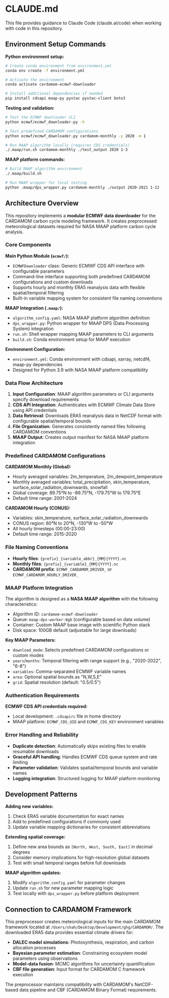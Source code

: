 # CLAUDE.md

This file provides guidance to Claude Code (claude.ai/code) when working with code in this repository.

## Environment Setup Commands

**Python environment setup:**
```bash
# Create conda environment from environment.yml
conda env create -f environment.yml

# Activate the environment
conda activate cardamom-ecmwf-downloader

# Install additional dependencies if needed
pip install cdsapi maap-py pystac pystac-client boto3
```

**Testing and validation:**
```bash
# Test the ECMWF downloader CLI
python ecmwf/ecmwf_downloader.py -h

# Test predefined CARDAMOM configurations
python ecmwf/ecmwf_downloader.py cardamom-monthly -y 2020 -m 1

# Run MAAP algorithm locally (requires CDS credentials)
./.maap/run.sh cardamom-monthly ./test_output 2020 1-3
```

**MAAP platform commands:**
```bash
# Build MAAP algorithm environment
./.maap/build.sh

# Run MAAP wrapper for local testing
python .maap/dps_wrapper.py cardamom-monthly ./output 2020-2021 1-12
```

## Architecture Overview

This repository implements a **modular ECMWF data downloader** for the CARDAMOM carbon cycle modeling framework. It creates preprocessed meteorological datasets required for NASA MAAP platform carbon cycle analysis.

### Core Components

**Main Python Module (`ecmwf/`):**
- `ECMWFDownloader` class: Generic ECMWF CDS API interface with configurable parameters
- Command-line interface supporting both predefined CARDAMOM configurations and custom downloads
- Supports hourly and monthly ERA5 reanalysis data with flexible spatial/temporal filtering
- Built-in variable mapping system for consistent file naming conventions

**MAAP Integration (`.maap/`):**
- `algorithm_config.yaml`: NASA MAAP platform algorithm definition
- `dps_wrapper.py`: Python wrapper for MAAP DPS (Data Processing System) integration
- `run.sh`: Shell wrapper mapping MAAP parameters to CLI arguments
- `build.sh`: Conda environment setup for MAAP execution

**Environment Configuration:**
- `environment.yml`: Conda environment with cdsapi, xarray, netcdf4, maap-py dependencies
- Designed for Python 3.9 with NASA MAAP platform compatibility

### Data Flow Architecture

1. **Input Configuration**: MAAP algorithm parameters or CLI arguments specify download requirements
2. **CDS API Integration**: Authenticates with ECMWF Climate Data Store using API credentials
3. **Data Retrieval**: Downloads ERA5 reanalysis data in NetCDF format with configurable spatial/temporal bounds
4. **File Organization**: Generates consistently named files following CARDAMOM conventions
5. **MAAP Output**: Creates output manifest for NASA MAAP platform integration

### Predefined CARDAMOM Configurations

**CARDAMOM Monthly (Global):**
- Hourly averaged variables: 2m_temperature, 2m_dewpoint_temperature
- Monthly averaged variables: total_precipitation, skin_temperature, surface_solar_radiation_downwards, snowfall
- Global coverage: 89.75°N to -89.75°N, -179.75°W to 179.75°E
- Default time range: 2001-2024

**CARDAMOM Hourly (CONUS):**
- Variables: skin_temperature, surface_solar_radiation_downwards
- CONUS region: 60°N to 20°N, -130°W to -50°W
- All hourly timesteps (00:00-23:00)
- Default time range: 2015-2020

### File Naming Conventions

- **Hourly files**: `{prefix}_{variable_abbr}_{MM}{YYYY}.nc`
- **Monthly files**: `{prefix}_{variable}_{MM}{YYYY}.nc`
- **CARDAMOM prefix**: `ECMWF_CARDAMOM_DRIVER_` or `ECMWF_CARDAMOM_HOURLY_DRIVER_`

### MAAP Platform Integration

The algorithm is designed as a **NASA MAAP algorithm** with the following characteristics:
- Algorithm ID: `cardamom-ecmwf-downloader`
- Queue: `maap-dps-worker-8gb` (configurable based on data volume)
- Container: Custom MAAP base image with scientific Python stack
- Disk space: 100GB default (adjustable for large downloads)

**Key MAAP Parameters:**
- `download_mode`: Selects predefined CARDAMOM configurations or custom modes
- `years`/`months`: Temporal filtering with range support (e.g., "2020-2022", "6-8")
- `variables`: Comma-separated ECMWF variable names
- `area`: Optional spatial bounds as "N,W,S,E"
- `grid`: Spatial resolution (default: "0.5/0.5")

### Authentication Requirements

**ECMWF CDS API credentials required:**
- Local development: `.cdsapirc` file in home directory
- MAAP platform: `ECMWF_CDS_UID` and `ECMWF_CDS_KEY` environment variables

### Error Handling and Reliability

- **Duplicate detection**: Automatically skips existing files to enable resumable downloads
- **Graceful API handling**: Handles ECMWF CDS queue system and rate limiting
- **Parameter validation**: Validates spatial/temporal bounds and variable names
- **Logging integration**: Structured logging for MAAP platform monitoring

## Development Patterns

**Adding new variables:**
1. Check ERA5 variable documentation for exact names
2. Add to predefined configurations if commonly used
3. Update variable mapping dictionaries for consistent abbreviations

**Extending spatial coverage:**
1. Define new area bounds as `[North, West, South, East]` in decimal degrees
2. Consider memory implications for high-resolution global datasets
3. Test with small temporal ranges before full downloads

**MAAP algorithm updates:**
1. Modify `algorithm_config.yaml` for parameter changes
2. Update `run.sh` for new parameter mapping logic
3. Test locally with `dps_wrapper.py` before platform deployment

## Connection to CARDAMOM Framework

This preprocessor creates meteorological inputs for the main CARDAMOM framework located at `/Users/shah/Desktop/Development/ghg/CARDAMOM/`. The downloaded ERA5 data provides essential climate drivers for:

- **DALEC model simulations**: Photosynthesis, respiration, and carbon allocation processes
- **Bayesian parameter estimation**: Constraining ecosystem model parameters using observations
- **Model-data fusion**: MCMC algorithms for uncertainty quantification
- **CBF file generation**: Input format for CARDAMOM C framework execution

The preprocessor maintains compatibility with CARDAMOM's NetCDF-based data pipeline and CBF (CARDAMOM Binary Format) requirements.